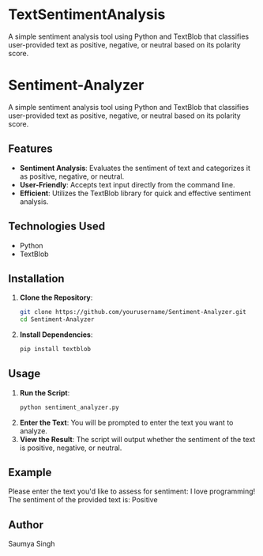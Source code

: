 # TextSentimentAnalysis
A simple sentiment analysis tool using Python and TextBlob that classifies user-provided text as positive, negative, or neutral based on its polarity score.
# Sentiment-Analyzer

A simple sentiment analysis tool using Python and TextBlob that classifies user-provided text as positive, negative, or neutral based on its polarity score.

## Features
- **Sentiment Analysis**: Evaluates the sentiment of text and categorizes it as positive, negative, or neutral.
- **User-Friendly**: Accepts text input directly from the command line.
- **Efficient**: Utilizes the TextBlob library for quick and effective sentiment analysis.

## Technologies Used
- Python
- TextBlob

## Installation

1. **Clone the Repository**:
   ```bash
   git clone https://github.com/yourusername/Sentiment-Analyzer.git
   cd Sentiment-Analyzer
2. **Install Dependencies**:
    ```bash
   pip install textblob
## Usage
1. **Run the Script**:
   ```bash
   python sentiment_analyzer.py
2. **Enter the Text**:
   You will be prompted to enter the text you want to analyze.
3. **View the Result**:
   The script will output whether the sentiment of the text is positive, negative, or neutral.
## Example
Please enter the text you'd like to assess for sentiment: I love programming!
The sentiment of the provided text is: Positive
## Author
Saumya Singh
